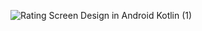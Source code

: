 ![Rating Screen Design in Android Kotlin (1)](https://github.com/user-attachments/assets/436c469a-98a5-462f-bdf4-ece546da02ce)

